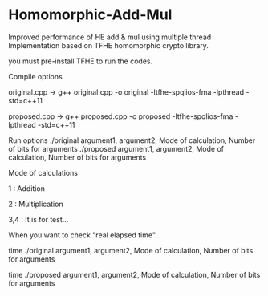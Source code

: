 # Homomorphic-Add-Mul
Improved performance of HE add &amp; mul using multiple thread
Implementation based on TFHE homomorphic crypto library.


you must pre-install TFHE to run the codes.

Compile options
  
  
  original.cpp -> g++ original.cpp -o original -ltfhe-spqlios-fma -lpthread -std=c++11
  
  proposed.cpp -> g++ proposed.cpp -o proposed -ltfhe-spqlios-fma -lpthread -std=c++11

Run options
  ./original argument1, argument2, Mode of calculation, Number of bits for arguments
  ./proposed argument1, argument2, Mode of calculation, Number of bits for arguments
  
Mode of calculations


  1 : Addition
  
  
  2 : Multiplication
  
  
  3,4 : It is for test...

When you want to check "real elapsed time"


  time ./original argument1, argument2, Mode of calculation, Number of bits for arguments
  
  
  time ./proposed argument1, argument2, Mode of calculation, Number of bits for arguments
  
